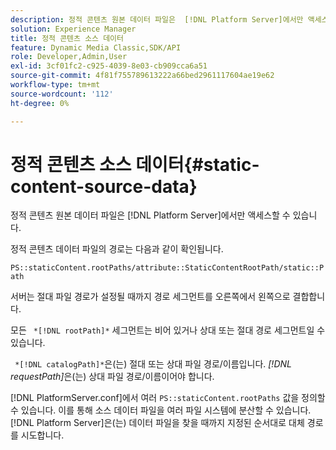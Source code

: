 ```yaml
---
description: 정적 콘텐츠 원본 데이터 파일은  [!DNL Platform Server]에서만 액세스합니다.
solution: Experience Manager
title: 정적 콘텐츠 소스 데이터
feature: Dynamic Media Classic,SDK/API
role: Developer,Admin,User
exl-id: 3cf01fc2-c925-4039-8e03-cb909cca6a51
source-git-commit: 4f81f755789613222a66bed2961117604ae19e62
workflow-type: tm+mt
source-wordcount: '112'
ht-degree: 0%

---
```


# 정적 콘텐츠 소스 데이터{#static-content-source-data}

정적 콘텐츠 원본 데이터 파일은 [!DNL Platform Server]에서만 액세스할 수 있습니다.

정적 콘텐츠 데이터 파일의 경로는 다음과 같이 확인됩니다.

`PS::staticContent.rootPaths/attribute::StaticContentRootPath/static::Path`

서버는 절대 파일 경로가 설정될 때까지 경로 세그먼트를 오른쪽에서 왼쪽으로 결합합니다.

모든 ` *[!DNL rootPath]*` 세그먼트는 비어 있거나 상대 또는 절대 경로 세그먼트일 수 있습니다.

` *[!DNL catalogPath]*`은(는) 절대 또는 상대 파일 경로/이름입니다. *[!DNL requestPath]*&#x200B;은(는) 상대 파일 경로/이름이어야 합니다.

[!DNL PlatformServer.conf]에서 여러 `PS::staticContent.rootPaths` 값을 정의할 수 있습니다. 이를 통해 소스 데이터 파일을 여러 파일 시스템에 분산할 수 있습니다. [!DNL Platform Server]은(는) 데이터 파일을 찾을 때까지 지정된 순서대로 대체 경로를 시도합니다.

